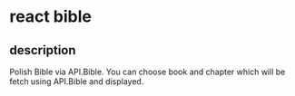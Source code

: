 # react bible

## description

Polish Bible via API.Bible.
You can choose book and chapter which will be fetch using API.Bible and displayed.
